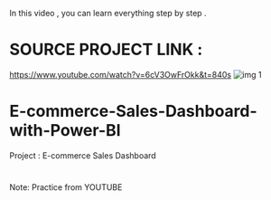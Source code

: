 In this video , you can learn everything step by step .
#
# SOURCE PROJECT LINK :
https://www.youtube.com/watch?v=6cV3OwFrOkk&t=840s
![img 1](https://user-images.githubusercontent.com/101013518/229177506-89756ca9-1ce4-451d-909b-744367f48e55.png)
# E-commerce-Sales-Dashboard-with-Power-BI
Project : E-commerce Sales Dashboard 
# 
Note: Practice from YOUTUBE 
